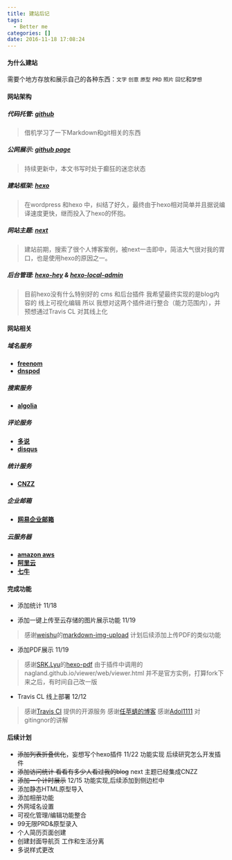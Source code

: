 ```yaml
---
title: 建站后记
tags:
  - Better me
categories: []
date: 2016-11-18 17:08:24
---
```


#### 为什么建站
需要个地方存放和展示自己的各种东西：`文字` `创意` `原型` `PRD` `照片` `回忆`和`梦想`
<!-- more-->
#### 网站架构
##### 代码托管: [github](https://github.com/RyanNiu/RyanNiu.github.io) 
>借机学习了一下Markdown和git相关的东西

##### 公网展示: [github page](https://ryanniu.github.io/)
> 持续更新中，本文书写时处于癫狂的迷恋状态

##### 建站框架: [hexo](https://hexo.io/)
>在wordpress 和hexo 中，纠结了好久，最终由于hexo相对简单并且据说编译速度更快，继而投入了hexo的怀抱。

##### 网站主题: [next](http://theme-next.iissnan.com/)
>建站前期，搜索了很个人博客案例，被next一击即中，简洁大气很对我的胃口，也是使用hexo的原因之一。
<!--爱折腾的我，有时间一定会做next的个性化-->

##### 后台管理: [hexo-hey](https://github.com/nihgwu/hexo-hey) & [**hexo-local-admin**](https://github.com/geekwen/hexo-local-admin)
> 目前hexo没有什么特别好的 cms 和后台插件
我希望最终实现的是blog内容的 线上可视化编辑
所以 我想对这两个插件进行整合（能力范围内），并预想通过Travis CL 对其线上化

#### 网站相关
##### 域名服务
- [**freenom**](https://my.freenom.com/) <!-- ryan4work@163.com -->
- [**dnspod**](https://www.dnspod.cn)  <!-- ryan4work@163.com -->

##### 搜索服务
- [**algolia**](https://www.algolia.com/)  <!-- git 账号 -->

##### 评论服务
- [**多说**](http://duoshuo.com/) <!-- ryanniu -->
- [**disqus**](https://disqus.com/) <!-- ryanniu (没搞定) -->

##### 统计服务
- [**CNZZ**](http://www.umeng.com/) <!-- ryan4work@163.com -->

##### 企业邮箱
- [**网易企业邮箱**](http://ym.163.com/) <!-- ryanniu@2bno1.cf -->

##### 云服务器
- [**amazon aws**](https://aws.amazon.com/) <!-- ryan niu  727758239340  (审核中) -->
- [**阿里云**](https://www.aliyun.com/) <!-- ryan4work -->
- [**七牛**](https://www.qiniu.com/) <!-- ryan4work@163.com -->

#### 完成功能
- 添加统计 11/18

- 添加一键上传至云存储的图片展示功能 11/19
>感谢[weishu](http://weishu.me/)的[markdown-img-upload](https://github.com/tiann/markdown-img-upload)
计划后续添加上传PDF的类似功能
- 添加PDF展示 11/19
>感谢[SRK.Lyu](http://stackbox.cn/)的[hexo-pdf](https://github.com/superalsrk/hexo-pdf/)
>由于插件中调用的nagland.github.io/viewer/web/viewer.html 并不是官方实例，打算fork下来之后，有时间自己改一版
- Travis CL 线上部署 12/12
> 感谢[Travis CI](https://travis-ci.org/) 提供的开源服务
> 感谢[任苹蜻的博客](http://i.woblog.cn/2016/05/04/%E6%89%8B%E6%8A%8A%E6%89%8B%E6%95%99%E4%BD%A0%E4%BD%BF%E7%94%A8Travis%20CI%E8%87%AA%E5%8A%A8%E9%83%A8%E7%BD%B2%E4%BD%A0%E7%9A%84Hexo%E5%8D%9A%E5%AE%A2%E5%88%B0Github%E4%B8%8A/)
> 感谢[Adol1111](https://github.com/Adol1111) 对gitingnor的讲解

#### 后续计划
- ~~添加列表折叠优化~~，妄想写个hexo插件 11/22 功能实现 后续研究怎么开发插件
- ~~添加访问统计 看看有多少人看过我的blog~~ next 主题已经集成CNZZ
- ~~添加一个计时展示~~ 12/15 功能实现,后续添加到侧边栏中
- 添加静态HTML原型导入
- 添加相册功能
- 外网域名设置
- 可视化管理/编辑功能整合
- 99无限PRD&原型录入
- 个人简历页面创建
- 创建封面导航页 工作和生活分离
- 多说样式更改


<!-- #### hexo换机备注 
##### hexo博客创建

- 创建仓库，(将”Initialize this repository with a README”选中，目的：克隆初始化的远程仓库到本地)（仓库名必须为:username.github.io）

- 创建两个分支：master 与 hexo，设置hexo为默认分支（因为我们只需要手动管理这个分支上的Hexo网站文件，master存放”hexo g”命令生成的静态网页）;

- 配置公钥，ssh-keygen -t rsa -C “your_email@youremail.com”

- 添加公钥，为远程github的username.github.io仓库添加.ssh文件夹下的id_rsa.pub文件的所有内容（验证公钥是否成功ssh -T git@github.com）

- 设置username和email，git config –global user.name “your name” 和 git config –global user.email “your_email@youremail.com”

- 克隆仓库到本地，任意位置通过Git bash执行git clone git@github.com:username/username.github.io.git拷贝仓库，在本地生成的仓库名为：username.github.io.git（进入本地仓库，使用git status 命令查看，当前分支应显示为hexo），如果想自定义本地仓库的名字，可以使用如下命令：git clone git@github.com:username/username.github.io.git hexo，本地仓库的名字就变为hexo(hexo可改成你想要的名字);

- 任意位置新建一个空文件夹（文件夹名任意，最好为英文，我这里命名为example），然后在该文件夹下通过Git bash依次执行npm install hexo-cli -g、hexo init、npm install 和 npm install hexo-deployer-git –save;

- 移动example文件夹里的所有内容到第6歩产生的username.github.io.git文件夹的根目录下

- 配置username.github.io.git文件夹根目录下的_config.yml文件，deploy部分修改为如下所示：
```deploy:
type: git
repository: git@github.com:username/username.github.io.git
branch: master```

- 依次执行git add .（注意不要少了”.”）、git commit -a -m “…”(…替换为提交信息)、git push origin hexo提交网站相关的文件;

- 执行hexo clean、hexo g 、hexo d生成网站并部署到GitHub上.

- 通过以上配置，就可以在多PC上管理自己的博客了

##### 博客的日常管理

>当重装电脑之后，或者想在其他电脑上修改博客，可以使用下列步骤：

- 安装必备软件，git、node.js

- 配置公钥，ssh-keygen -t rsa -C “your_email@youremail.com”

- 添加公钥，为远程github的username.github.io仓库添加.ssh文件夹下的id_rsa.pub文件的所有内容（验证公钥是否成功ssh -T git@github.com）

- 设置username和email，git config –global user.name “your name” 和 git config –global user.email “your_email@youremail.com”

- 克隆仓库到本地，任意位置通过Git bash执行git clone git@github.com:username/username.github.io.git命令拷贝仓库，在本地生成的仓库名为：username.github.io.git（进入本地仓库，使用git status 命令查看，当前分支应显示为hexo），如果想自定义本地仓库的名字，可以使用如下命令：git clone git@github.com:username/username.github.io.git hexo，本地仓库的名字就变为hexo（hexo可改成你想要的名字）;

- 进入第5歩所生成的文件夹，通过Git bash依次执行npm install hexo-cli -g、npm install 和 npm install hexo-deployer-git–save（注意：不能执行hexo init这条指令）

- 写文章，现在就可以通过hexo new title（title是你文章的标题）命令来写文章了;

- 依次执行git add .（注意不要少了”.”）、git commit -a -m “…”、git push origin hexo提交网站相关的文件;

- 执行hexo clean、hexo g 、hexo d生成网站并部署到GitHub上.

- 配置过程中经常使用的命令

- git status //列出当前目录所有还没有被git管理的文件和被git管理且被修改但还未提交 (git commit)的文件

- git remote //查看远程服务器名

- git branch //查看本地分支

- git branch -r //查看远程分支

- Git branch -a //查看所有分支（包括本地和远程）

- git add . //追踪所有文件

- git commit -a -m “…” //跳过使用暂存区域，自动把所有已经追踪过的文件暂存起来并提交

- git push //上传

- git clone //克隆远程仓库到本地

- git remote add origin git@github.com:username/username.github.io.git //与远程仓库链接

- git push -u origin master //-u 第一次提交让git记住本地仓库与远程仓库的连接,以后可 以不要 
-->


